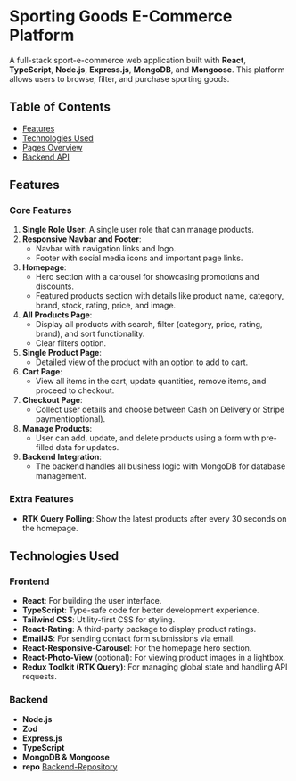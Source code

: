 # Sporting Goods E-Commerce Platform

A full-stack sport-e-commerce web application built with **React**, **TypeScript**, **Node.js**, **Express.js**, **MongoDB**, and **Mongoose**. This platform allows users to browse, filter, and purchase sporting goods.

## Table of Contents

- [Features](#features)
- [Technologies Used](#technologies-used)
- [Pages Overview](#pages-overview)
- [Backend API](#backend-api)


## Features

### Core Features

1. **Single Role User**: A single user role that can manage products.
2. **Responsive Navbar and Footer**:
   - Navbar with navigation links and logo.
   - Footer with social media icons and important page links.
3. **Homepage**:
   - Hero section with a carousel for showcasing promotions and discounts.
   - Featured products section with details like product name, category, brand, stock, rating, price, and image.
4. **All Products Page**:
   - Display all products with search, filter (category, price, rating, brand), and sort functionality.
   - Clear filters option.
5. **Single Product Page**:
   - Detailed view of the product with an option to add to cart.
6. **Cart Page**:
   - View all items in the cart, update quantities, remove items, and proceed to checkout.
7. **Checkout Page**:
   - Collect user details and choose between Cash on Delivery or Stripe payment(optional).
8. **Manage Products**:
   - User can add, update, and delete products using a form with pre-filled data for updates.
9. **Backend Integration**:
   - The backend handles all business logic with MongoDB for database management.

### Extra Features

- **RTK Query Polling**: Show the latest products after every 30 seconds on the homepage.


## Technologies Used

### Frontend

- **React**: For building the user interface.
- **TypeScript**: Type-safe code for better development experience.
- **Tailwind CSS**: Utility-first CSS for styling.
- **React-Rating**: A third-party package to display product ratings.
- **EmailJS**: For sending contact form submissions via email.
- **React-Responsive-Carousel**: For the homepage hero section.
- **React-Photo-View** (optional): For viewing product images in a lightbox.
- **Redux Toolkit (RTK Query)**: For managing global state and handling API requests.

### Backend

- **Node.js**
- **Zod**
- **Express.js**
- **TypeScript**
- **MongoDB & Mongoose**
- **repo** [Backend-Repository](https://github.com/minhaz1010/Sporthub-Server.git)



